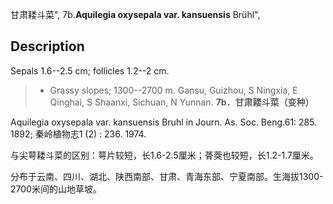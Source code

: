 甘肃耧斗菜",
7b.**Aquilegia oxysepala var. kansuensis** Brühl",

## Description
Sepals 1.6--2.5 cm; follicles 1.2--2 cm.

> * Grassy slopes; 1300--2700 m. Gansu, Guizhou, S Ningxia, E Qinghai, S Shaanxi, Sichuan, N Yunnan.
**7b．甘肃耧斗菜（变种）**

Aquilegia oxysepala var. kansuensis Bruhl in Journ. As. Soc. Beng.61: 285. 1892; 秦岭植物志1 (2) : 236. 1974.

与尖萼耧斗菜的区别：萼片较短，长1.6-2.5厘米；蓇葖也较短，长1.2-1.7厘米。

分布于云南、四川、湖北、陕西南部、甘肃、青海东部、宁夏南部。生海拔1300-2700米间的山地草坡。
